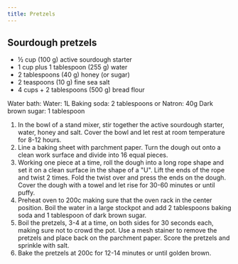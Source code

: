 ```yaml
---
title: Pretzels
---
```


## Sourdough pretzels

- ½ cup (100 g) active sourdough starter
- 1 cup plus 1 tablespoon (255 g) water
- 2 tablespoons (40 g) honey (or sugar)
- 2 teaspoons (10 g) fine sea salt
- 4 cups + 2 tablespoons (500 g) bread flour

Water bath:
Water: 1L
Baking soda: 2 tablespoons or Natron: 40g
Dark brown sugar: 1 tablespoon

1. In the bowl of a stand mixer, stir together the active sourdough starter, water, honey and salt. Cover the bowl and let rest at room temperature for 8-12 hours.
1. Line a baking sheet with parchment paper. Turn the dough out onto a clean work surface and divide into 16 equal pieces.
1. Working one piece at a time, roll the dough into a long rope shape and set it on a clean surface in the shape of a "U". Lift the ends of the rope and twist 2 times. Fold the twist over and press the ends on the dough. Cover the dough with a towel and let rise for 30-60 minutes or until puffy.
1. Preheat oven to 200c making sure that the oven rack in the center position. Boil the water in a large stockpot and add 2 tablespoons baking soda and 1 tablespoon of dark brown sugar.
1. Boil the pretzels, 3-4 at a time, on both sides for 30 seconds each, making sure not to crowd the pot. Use a mesh stainer to remove the pretzels and place back on the parchment paper. Score the pretzels and sprinkle with salt.
1. Bake the pretzels at 200c for 12-14 minutes or until golden brown.
